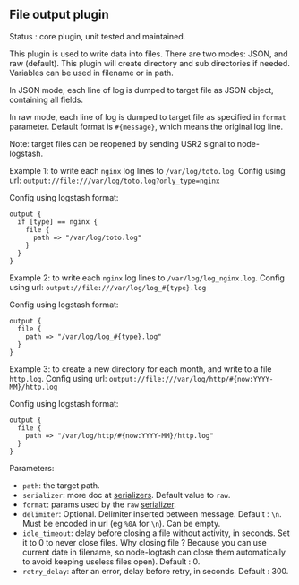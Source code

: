File output plugin
---

Status : core plugin, unit tested and maintained.

This plugin is used to write data into files. There are two modes: JSON, and raw (default). This plugin will create directory and sub directories if needed. Variables can be used in filename or in path.

In JSON mode, each line of log is dumped to target file as JSON object, containing all fields.

In raw mode, each line of log is dumped to target file as specified in ``format`` parameter. Default format is ``#{message}``, which means the original log line.

Note: target files can be reopened by sending USR2 signal to node-logstash.

Example 1: to write each ``nginx`` log lines to ``/var/log/toto.log``.
Config using url: ``output://file:///var/log/toto.log?only_type=nginx``

Config using logstash format:
````
output {
  if [type] == nginx {
    file {
      path => "/var/log/toto.log"
    }
  }
}
````

Example 2: to write each ``nginx`` log lines to ``/var/log/log_nginx.log``.
Config using url: ``output://file:///var/log/log_#{type}.log``

Config using logstash format:
````
output {
  file {
    path => "/var/log/log_#{type}.log"
  }
}
````

Example 3: to create a new directory for each month, and write to a file ``http.log``.
Config using url: ``output://file:///var/log/http/#{now:YYYY-MM}/http.log``

Config using logstash format:
````
output {
  file {
    path => "/var/log/http/#{now:YYYY-MM}/http.log"
  }
}
````

Parameters:

* ``path``: the target path.
* ``serializer``: more doc at [serializers](serializers.md). Default value to ``raw``.
* ``format``: params used by the ``raw`` [serializer](serializers.md).
* ``delimiter``: Optional. Delimiter inserted between message. Default : ``\n``. Must be encoded in url (eg ``%0A`` for ``\n``). Can be empty.
* ``idle_timeout``: delay before closing a file without activity, in seconds. Set it to 0 to never close files. Why closing file ? Because you can use current date in filename, so node-logtash can close them automatically to avoid keeping useless files open). Default : 0.
* ``retry_delay``: after an error, delay before retry, in seconds. Default : 300.
